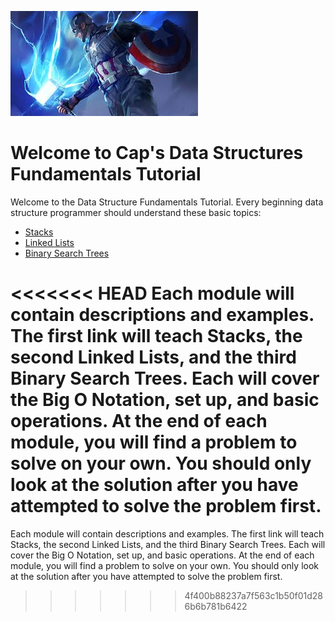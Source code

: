 ![Captain America](best_art.jpeg)


# Welcome to Cap's Data Structures Fundamentals Tutorial
Welcome to the Data Structure Fundamentals Tutorial. Every beginning data structure programmer should understand these basic topics:

* [Stacks ](stacks/stack.md)
* [Linked Lists](linked_lists/linked_lists.md)
* [Binary Search Trees](binary_tree/binary_tree.md)

<<<<<<< HEAD
Each module will contain descriptions and examples. The first link will teach Stacks, the second Linked Lists, and the third Binary Search Trees. Each will cover the Big O Notation, set up, and basic operations. At the end of each module, you will find a problem to solve on your own. You should only look at the solution after you have attempted to solve the problem first.
=======
Each module will contain descriptions and examples. The first link will teach Stacks, the second Linked Lists, and the third Binary Search Trees. Each will cover the Big O Notation, set up, and basic operations. At the end of each module, you will find a problem to solve on your own. You should only look at the solution after you have attempted to solve the problem first.
>>>>>>> 4f400b88237a7f563c1b50f01d286b6b781b6422
